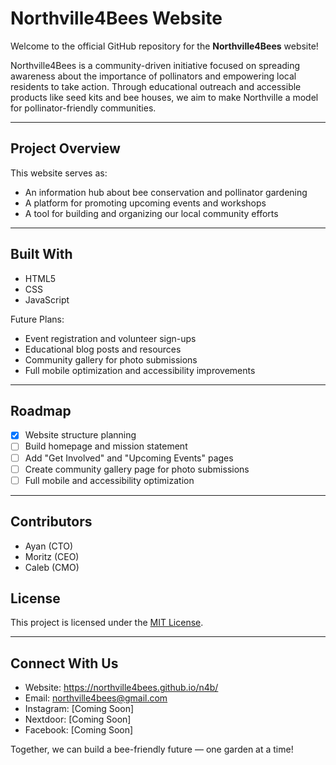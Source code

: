 
# Northville4Bees Website

Welcome to the official GitHub repository for the **Northville4Bees** website!

Northville4Bees is a community-driven initiative focused on spreading awareness about the importance of pollinators and empowering local residents to take action. Through educational outreach and accessible products like seed kits and bee houses, we aim to make Northville a model for pollinator-friendly communities.

---

## Project Overview

This website serves as:
- An information hub about bee conservation and pollinator gardening
- A platform for promoting upcoming events and workshops
- A tool for building and organizing our local community efforts

---

## Built With

- HTML5
- CSS
- JavaScript

Future Plans:
- Event registration and volunteer sign-ups
- Educational blog posts and resources
- Community gallery for photo submissions
- Full mobile optimization and accessibility improvements

---

## Roadmap

- [x] Website structure planning
- [ ] Build homepage and mission statement
- [ ] Add "Get Involved" and "Upcoming Events" pages
- [ ] Create community gallery page for photo submissions
- [ ] Full mobile and accessibility optimization

---

## Contributors

- Ayan (CTO)
- Moritz (CEO)
- Caleb (CMO)


## License

This project is licensed under the [MIT License](LICENSE).

---

## Connect With Us

- Website: https://northville4bees.github.io/n4b/
- Email: northville4bees@gmail.com
- Instagram: [Coming Soon]
- Nextdoor: [Coming Soon]
- Facebook: [Coming Soon]

Together, we can build a bee-friendly future — one garden at a time!
